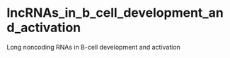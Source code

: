 # lncRNAs_in_b_cell_development_and_activation
Long noncoding RNAs in B-cell development and activation

